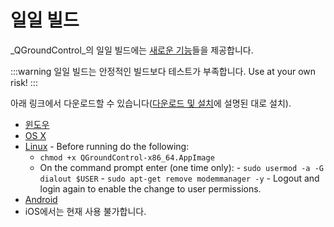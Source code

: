 # 일일 빌드

_QGroundControl_의 일일 빌드에는 [새로운 기능](../releases/daily_build_new_features.md)들을 제공합니다.

:::warning
일일 빌드는 안정적인 빌드보다 테스트가 부족합니다.
Use at your own risk!
:::

아래 링크에서 다운로드할 수 있습니다([다운로드 및 설치](../getting_started/download_and_install.md)에 설명된 대로 설치).

- [윈도우](https://d176tv9ibo4jno.cloudfront.net/builds/master/QGroundControl-installer.exe)
- [OS X](https://d176tv9ibo4jno.cloudfront.net/builds/master/QGroundControl.dmg)
- [Linux](https://d176tv9ibo4jno.cloudfront.net/builds/master/QGroundControl-x86_64.AppImage) - Before running do the following:
  - `chmod +x QGroundControl-x86_64.AppImage`
  - On the command prompt enter (one time only):
    \- `sudo usermod -a -G dialout $USER`
    \- `sudo apt-get remove modemmanager -y`
    \- Logout and login again to enable the change to user permissions.
- [Android](https://d176tv9ibo4jno.cloudfront.net/builds/master/QGroundControl.apk)
- iOS에서는 현재 사용 불가합니다.
